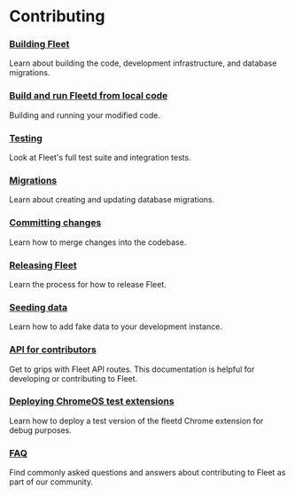# Contributing

### [Building Fleet](./Building-Fleet.md) 
Learn about building the code, development infrastructure, and database migrations.

### [Build and run Fleetd from local code](./Run-Locally-Built-Fleetd.md)
Building and running your modified code.

### [Testing](./Testing-and-local-development.md) 
Look at Fleet's full test suite and integration tests.

### [Migrations](./Migrations.md)
Learn about creating and updating database migrations.

### [Committing changes](./Committing-Changes.md) 
Learn how to merge changes into the codebase.

### [Releasing Fleet](./Releasing-Fleet.md) 
Learn the process for how to release Fleet.

### [Seeding data](./Seeding-Data.md) 
Learn how to add fake data to your development instance.

### [API for contributors](./API-for-contributors.md) 
Get to grips with Fleet API routes. This documentation is helpful for developing or contributing to Fleet.

### [Deploying ChromeOS test extensions](./Deploying-chrome-test-ext.md) 
Learn how to deploy a test version of the fleetd Chrome extension for debug purposes.

### [FAQ](./FAQ.md) 
Find commonly asked questions and answers about contributing to Fleet as part of our community.
